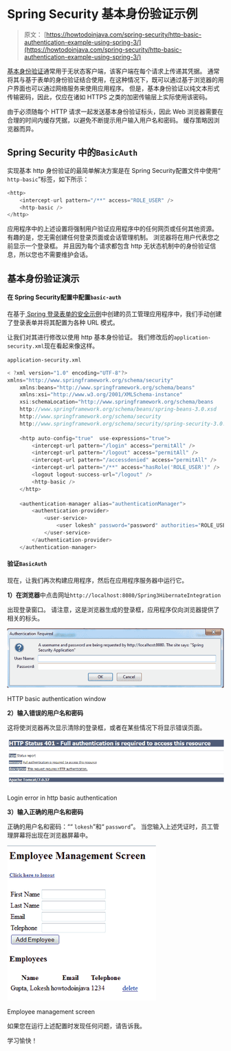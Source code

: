 # Spring Security 基本身份验证示例

> 原文： [https://howtodoinjava.com/spring-security/http-basic-authentication-example-using-spring-3/](https://howtodoinjava.com/spring-security/http-basic-authentication-example-using-spring-3/)

[基本身份验证](https://en.wikipedia.org/wiki/Basic_access_authentication)通常用于无状态客户端，该客户端在每个请求上传递其凭据。 通常将其与基于表单的身份验证结合使用，在这种情况下，既可以通过基于浏览器的用户界面也可以通过网络服务来使用应用程序。 但是，基本身份验证以纯文本形式传输密码，因此，仅应在诸如 HTTPS 之类的加密传输层上实际使用该密码。

由于必须随每个 HTTP 请求一起发送基本身份验证标头，因此 Web 浏览器需要在合理的时间内缓存凭据，以避免不断提示用户输入用户名和密码。 缓存策略因浏览器而异。

## Spring Security 中的`BasicAuth`

实现基本 http 身份验证的最简单解决方案是在 Spring Security配置文件中使用“ `http-basic`”标签，如下所示：

```java
<http>
	<intercept-url pattern="/**" access="ROLE_USER" />
	<http-basic />
</http>

```

应用程序中的上述设置将强制用户验证应用程序中的任何网页或任何其他资源。 有趣的是，您无需创建任何登录页面或会话管理机制。 浏览器将在用户代表您之前显示一个登录框。 并且因为每个请求都包含 http 无状态机制中的身份验证信息，所以您也不需要维护会话。

## 基本身份验证演示

#### 在 Spring Security配置中配置`basic-auth`

在基于[ Spring 登录表单的安全示例](//howtodoinjava.com/spring/spring-security/login-form-based-spring-3-security-example/)中创建的员工管理应用程序中，我们手动创建了登录表单并将其配置为各种 URL 模式。

让我们对其进行修改以使用 http 基本身份验证。 我们修改后的`application-security.xml`现在看起来像这样。

`application-security.xml`

```java
< ?xml version="1.0" encoding="UTF-8"?>
xmlns="http://www.springframework.org/schema/security"
	xmlns:beans="http://www.springframework.org/schema/beans"
	xmlns:xsi="http://www.w3.org/2001/XMLSchema-instance"
	xsi:schemaLocation="http://www.springframework.org/schema/beans
	http://www.springframework.org/schema/beans/spring-beans-3.0.xsd
	http://www.springframework.org/schema/security
	http://www.springframework.org/schema/security/spring-security-3.0.3.xsd">

	<http auto-config="true"  use-expressions="true">
		<intercept-url pattern="/login" access="permitAll" />
		<intercept-url pattern="/logout" access="permitAll" />
		<intercept-url pattern="/accessdenied" access="permitAll" />
		<intercept-url pattern="/**" access="hasRole('ROLE_USER')" />
		<logout logout-success-url="/logout" />
		<http-basic />
	</http>

	<authentication-manager alias="authenticationManager">
		<authentication-provider>
			<user-service>
				<user lokesh" password="password" authorities="ROLE_USER" />
			</user-service>
		</authentication-provider>
	</authentication-manager>

```

#### 验证`BasicAuth`

现在，让我们再次构建应用程序，然后在应用程序服务器中运行它。

**1）在浏览器**中点击网址`http://localhost:8080/Spring3HibernateIntegration`

出现登录窗口。 请注意，这是浏览器生成的登录框，应用程序仅向浏览器提供了相关的标头。

[![HTTP basic authentication window](img/f6af86a091b4864d6c40143adf3bf14e.jpg)](https://howtodoinjava.files.wordpress.com/2013/04/http-basic-authenication.png)

HTTP basic authentication window

**2）输入错误的用户名和密码**

这将使浏览器再次显示清除的登录框，或者在某些情况下将显示错误页面。

[![Login error in http basic authentication](img/ca727425660a95cde0a04aa4d41ebb9f.jpg)](https://howtodoinjava.files.wordpress.com/2013/04/http-basic-authetication-error.png)

Login error in http basic authentication

**3）输入正确的用户名和密码**

正确的用户名和密码：““ `lokesh`”和“ `password`”。 当您输入上述凭证时，员工管理屏幕将出现在浏览器屏幕中。

[![Employee management screen](img/641b7f2a3473a963873905bb4bfe8c5c.jpg)](https://howtodoinjava.files.wordpress.com/2013/04/employee-management-screen.png)

Employee management screen

如果您在运行上述配置时发现任何问题，请告诉我。

学习愉快！